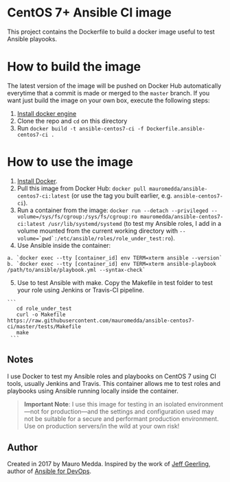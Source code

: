 # CentOS 7+ Ansible CI image


This project contains the Dockerfile to build a docker image useful to test Ansible playooks.

# How to build the image

The latest version of the image will be pushed on Docker Hub automatically everytime that a commit is made or merged to the `master` branch. If you want just build the image on your own box, execute the following steps:

  1. [Install docker engine](https://docs.docker.com/engine/installation/)
  2. Clone the repo and `cd` on this directory
  3. Run `docker build -t ansible-centos7-ci -f Dockerfile.ansible-centos7-ci .`

# How to use the image

  1. [Install Docker](https://docs.docker.com/engine/installation/).
  2. Pull this image from Docker Hub: `docker pull mauromedda/ansible-centos7-ci:latest` (or use the tag you built earlier, e.g. `ansible-centos7-ci`).
  3. Run a container from the image: `docker run --detach --privileged --volume=/sys/fs/cgroup:/sys/fs/cgroup:ro mauromedda/ansible-centos7-ci:latest /usr/lib/systemd/systemd` (to test my Ansible roles, I add in a volume mounted from the current working directory with ``--volume=`pwd`:/etc/ansible/roles/role_under_test:ro``).
  4. Use Ansible inside the container:

    a. `docker exec --tty [container_id] env TERM=xterm ansible --version`
    b. `docker exec --tty [container_id] env TERM=xterm ansible-playbook /path/to/ansible/playbook.yml --syntax-check`

  5. Use to test Ansible with make. Copy the Makefile in test folder to test your role using Jenkins or Travis-CI pipeline.

    ```
       cd role_under_test
       curl -o Makefile https://raw.githubusercontent.com/mauromedda/ansible-centos7-ci/master/tests/Makefile
       make
     ```


## Notes

I use Docker to test my Ansible roles and playbooks on CentOS 7 using CI tools, usually Jenkins and Travis. This container allows me to test roles and playbooks using Ansible running locally inside the container.

> **Important Note**: I use this image for testing in an isolated environment—not for production—and the settings and configuration used may not be suitable for a secure and performant production environment. Use on production servers/in the wild at your own risk!

## Author

Created in 2017 by Mauro Medda. Inspired by the work of [Jeff Geerling](http://jeffgeerling.com/), author of [Ansible for DevOps](https://www.ansiblefordevops.com/).
